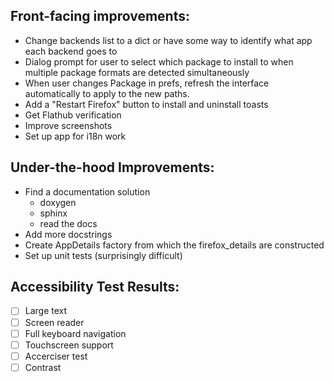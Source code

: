 ## Front-facing improvements:
* Change backends list to a dict or have some way to identify what app each backend goes to
* Dialog prompt for user to select which package to install to when multiple package formats are detected simultaneously
* When user changes Package in prefs, refresh the interface automatically to apply to the new paths.
* Add a "Restart Firefox" button to install and uninstall toasts
* Get Flathub verification
* Improve screenshots
* Set up app for i18n work

## Under-the-hood Improvements:

 * Find a documentation solution
    * doxygen
    * sphinx
    * read the docs
 * Add more docstrings 
 * Create AppDetails factory from which the firefox_details are constructed
 * Set up unit tests (surprisingly difficult)


## Accessibility Test Results:
<!-- TODO Retry all of these on Gnome 47. Orca was improved -->
- [ ] Large text
- [ ] Screen reader
- [ ] Full keyboard navigation
- [ ] Touchscreen support
- [ ] Accerciser test
- [ ] Contrast
